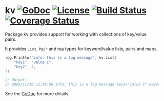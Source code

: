 # kv [![GoDoc](https://godoc.org/github.com/jjeffery/kv?status.svg)](https://godoc.org/github.com/jjeffery/kv) [![License](http://img.shields.io/badge/license-MIT-green.svg?style=flat)](https://raw.githubusercontent.com/jjeffery/kv/master/LICENSE.md) [![Build Status](https://travis-ci.org/jjeffery/kv.svg?branch=master)](https://travis-ci.org/jjeffery/kv) [![Coverage Status](https://coveralls.io/repos/github/jjeffery/kv/badge.svg?branch=master)](https://coveralls.io/github/jjeffery/kv?branch=master)

Package kv provides support for working with collections of key/value pairs. 

It provides `List`, `Pair` and `Map` types for keyword/value lists, pairs and maps.

```go
log.Println("info: this is a log message", kv.List{
    "key1", "value 1",
    "key2", 2,
})

// Output:
// 2009/11/10 12:34:56 info: this is a log message key1="value 1" key2=2
```

See the [GoDoc](https://godoc.org/github.com/jjeffery/kv) for more details.
